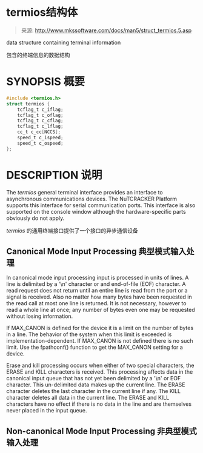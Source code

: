 # termios结构体

>来源: http://www.mkssoftware.com/docs/man5/struct_termios.5.asp

data structure containing terminal information 

包含的终端信息的数据结构

# SYNOPSIS 概要
```c
#include <termios.h>
struct termios {
	tcflag_t c_iflag;
	tcflag_t c_oflag;
	tcflag_t c_cflag;
	tcflag_t c_lflag;
	cc_t c_cc[NCCS];
	speed_t c_ispeed;
	speed_t c_ospeed;
};
```
# DESCRIPTION 说明

The *termios* general terminal interface provides an interface to asynchronous communications devices. The NuTCRACKER Platform supports this interface for serial communication ports. This interface is also supported on the console window although the hardware-specific parts obviously do not apply.

*termios* 的通用终端接口提供了一个接口的异步通信设备

## Canonical Mode Input Processing  典型模式输入处理

In canonical mode input processing input is processed in units of lines. A line is delimited by a '\n' character or and end-of-file (EOF) character. A read request does not return until an entire line is read from the port or a signal is received. Also no matter how many bytes have been requested in the read call at most one line is returned. It is not necessary, however to read a whole line at once; any number of bytes even one may be requested without losing information.

If MAX_CANON is defined for the device it is a limit on the number of bytes in a line. The behavior of the system when this limit is exceeded is implementation-dependent. If MAX_CANON is not defined there is no such limit. Use the fpathconf() function to get the MAX_CANON setting for a device.

Erase and kill processing occurs when either of two special characters, the ERASE and KILL characters is received. This processing affects data in the canonical input queue that has not yet been delimited by a '\n' or EOF character. This un-delimited data makes up the current line. The ERASE character deletes the last character in the current line if any. The KILL character deletes all data in the current line. The ERASE and KILL characters have no effect if there is no data in the line and are themselves never placed in the input queue.

## Non-canonical Mode Input Processing 非典型模式输入处理